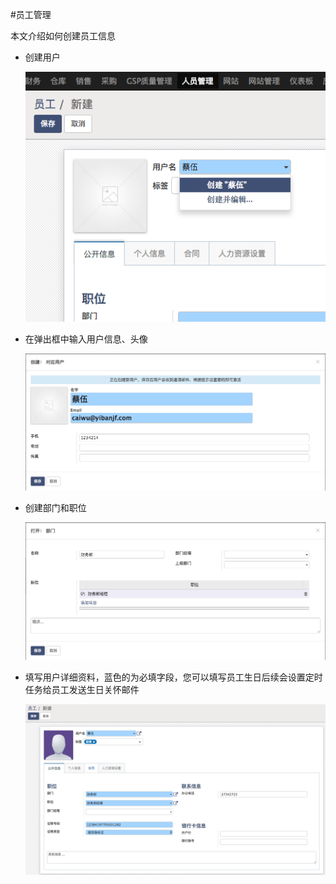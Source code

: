 #员工管理

本文介绍如何创建员工信息

* 创建用户

  ![](add_user.png)
* 在弹出框中输入用户信息、头像

  ![](add_user_detail.png) 
* 创建部门和职位

  ![](add_depart.png)
* 填写用户详细资料，蓝色的为必填字段，您可以填写员工生日后续会设置定时任务给员工发送生日关怀邮件

  ![](user_manage.png)
 